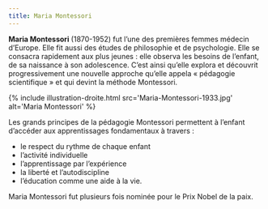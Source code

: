 ```yaml
---
title: Maria Montessori
---
```


**Maria Montessori** (1870-1952) fut l’une des premières femmes médecin d’Europe. Elle fit aussi des études de philosophie et de psychologie. Elle se consacra rapidement aux plus jeunes : elle observa les besoins de l’enfant, de sa naissance à son adolescence. C’est ainsi qu’elle explora et découvrit progressivement une nouvelle approche qu’elle appela « pédagogie scientifique » et qui devint la méthode Montessori.

{% include illustration-droite.html src='Maria-Montessori-1933.jpg' alt='Maria Montessori' %}

Les grands principes de la pédagogie Montessori permettent à l’enfant d’accéder aux apprentissages fondamentaux à travers :
- le respect du rythme de chaque enfant
- l’activité individuelle
- l’apprentissage par l’expérience
- la liberté et l’autodiscipline
- l’éducation comme une aide à la vie.

Maria Montessori fut plusieurs fois nominée pour le Prix Nobel de la paix.
